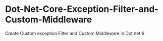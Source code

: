 # Dot-Net-Core-Exception-Filter-and-Custom-Middleware
Create Custom exception Filter and Custom Middleware in Dot net 6

